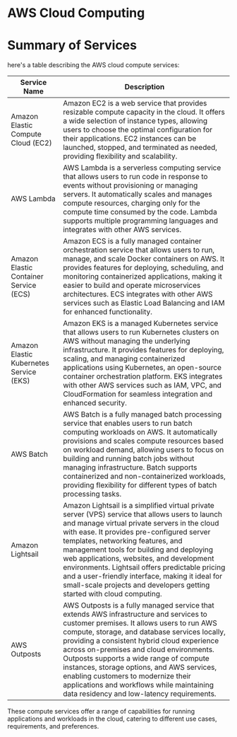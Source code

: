 # AWS Cloud Computing

# Summary of Services

here's a table describing the AWS cloud compute services:

| Service Name          | Description                                                                                                                                                  |
|-----------------------|--------------------------------------------------------------------------------------------------------------------------------------------------------------|
| Amazon Elastic Compute Cloud (EC2) | Amazon EC2 is a web service that provides resizable compute capacity in the cloud. It offers a wide selection of instance types, allowing users to choose the optimal configuration for their applications. EC2 instances can be launched, stopped, and terminated as needed, providing flexibility and scalability. |
| AWS Lambda            | AWS Lambda is a serverless computing service that allows users to run code in response to events without provisioning or managing servers. It automatically scales and manages compute resources, charging only for the compute time consumed by the code. Lambda supports multiple programming languages and integrates with other AWS services. |
| Amazon Elastic Container Service (ECS) | Amazon ECS is a fully managed container orchestration service that allows users to run, manage, and scale Docker containers on AWS. It provides features for deploying, scheduling, and monitoring containerized applications, making it easier to build and operate microservices architectures. ECS integrates with other AWS services such as Elastic Load Balancing and IAM for enhanced functionality. |
| Amazon Elastic Kubernetes Service (EKS) | Amazon EKS is a managed Kubernetes service that allows users to run Kubernetes clusters on AWS without managing the underlying infrastructure. It provides features for deploying, scaling, and managing containerized applications using Kubernetes, an open-source container orchestration platform. EKS integrates with other AWS services such as IAM, VPC, and CloudFormation for seamless integration and enhanced security. |
| AWS Batch             | AWS Batch is a fully managed batch processing service that enables users to run batch computing workloads on AWS. It automatically provisions and scales compute resources based on workload demand, allowing users to focus on building and running batch jobs without managing infrastructure. Batch supports containerized and non-containerized workloads, providing flexibility for different types of batch processing tasks. |
| Amazon Lightsail      | Amazon Lightsail is a simplified virtual private server (VPS) service that allows users to launch and manage virtual private servers in the cloud with ease. It provides pre-configured server templates, networking features, and management tools for building and deploying web applications, websites, and development environments. Lightsail offers predictable pricing and a user-friendly interface, making it ideal for small-scale projects and developers getting started with cloud computing. |
| AWS Outposts          | AWS Outposts is a fully managed service that extends AWS infrastructure and services to customer premises. It allows users to run AWS compute, storage, and database services locally, providing a consistent hybrid cloud experience across on-premises and cloud environments. Outposts supports a wide range of compute instances, storage options, and AWS services, enabling customers to modernize their applications and workflows while maintaining data residency and low-latency requirements. |

These compute services offer a range of capabilities for running applications and workloads in the cloud, catering to different use cases, requirements, and preferences.

